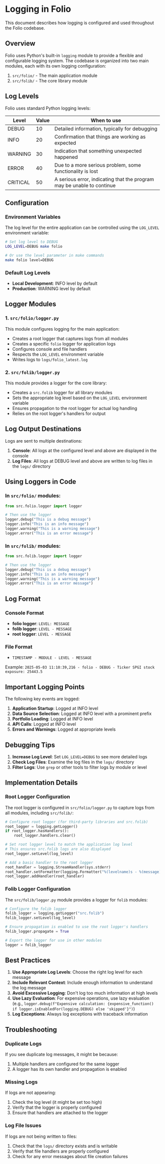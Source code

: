 # Logging in Folio

This document describes how logging is configured and used throughout the Folio codebase.

## Overview

Folio uses Python's built-in `logging` module to provide a flexible and configurable logging system. The codebase is organized into two main modules, each with its own logging configuration:

1. `src/folio/` - The main application module
2. `src/folib/` - The core library module

## Log Levels

Folio uses standard Python logging levels:

| Level    | Value | When to use                                                |
|----------|-------|-----------------------------------------------------------|
| DEBUG    | 10    | Detailed information, typically for debugging              |
| INFO     | 20    | Confirmation that things are working as expected           |
| WARNING  | 30    | Indication that something unexpected happened              |
| ERROR    | 40    | Due to a more serious problem, some functionality is lost  |
| CRITICAL | 50    | A serious error, indicating that the program may be unable to continue |

## Configuration

### Environment Variables

The log level for the entire application can be controlled using the `LOG_LEVEL` environment variable:

```bash
# Set log level to DEBUG
LOG_LEVEL=DEBUG make folio

# Or use the level parameter in make commands
make folio level=DEBUG
```

### Default Log Levels

- **Local Development**: INFO level by default
- **Production**: WARNING level by default

## Logger Modules

### 1. `src/folio/logger.py`

This module configures logging for the main application:

- Creates a root logger that captures logs from all modules
- Creates a specific `folio` logger for application logs
- Configures console and file handlers
- Respects the `LOG_LEVEL` environment variable
- Writes logs to `logs/folio_latest.log`

### 2. `src/folib/logger.py`

This module provides a logger for the core library:

- Creates a `src.folib` logger for all library modules
- Sets the appropriate log level based on the `LOG_LEVEL` environment variable
- Ensures propagation to the root logger for actual log handling
- Relies on the root logger's handlers for output

## Log Output Destinations

Logs are sent to multiple destinations:

1. **Console**: All logs at the configured level and above are displayed in the console
2. **Log Files**: All logs at DEBUG level and above are written to log files in the `logs/` directory

## Using Loggers in Code

### In `src/folio/` modules:

```python
from src.folio.logger import logger

# Then use the logger
logger.debug("This is a debug message")
logger.info("This is an info message")
logger.warning("This is a warning message")
logger.error("This is an error message")
```

### In `src/folib/` modules:

```python
from src.folib.logger import logger

# Then use the logger
logger.debug("This is a debug message")
logger.info("This is an info message")
logger.warning("This is a warning message")
logger.error("This is an error message")
```

## Log Format

### Console Format

- **folio logger**: `LEVEL: MESSAGE`
- **folib logger**: `LEVEL - MESSAGE`
- **root logger**: `LEVEL - MESSAGE`

### File Format

- `TIMESTAMP - MODULE - LEVEL - MESSAGE`

Example: `2025-05-03 11:10:39,216 - folio - DEBUG - Ticker SPGI stock exposure: 25443.5`

## Important Logging Points

The following key events are logged:

1. **Application Startup**: Logged at INFO level
2. **Data Source Selection**: Logged at INFO level with a prominent prefix
3. **Portfolio Loading**: Logged at INFO level
4. **API Calls**: Logged at INFO level
5. **Errors and Warnings**: Logged at appropriate levels

## Debugging Tips

1. **Increase Log Level**: Set `LOG_LEVEL=DEBUG` to see more detailed logs
2. **Check Log Files**: Examine the log files in the `logs/` directory
3. **Filter Logs**: Use `grep` or other tools to filter logs by module or level

## Implementation Details

### Root Logger Configuration

The root logger is configured in `src/folio/logger.py` to capture logs from all modules, including `src/folib/`:

```python
# Configure root logger (for third-party libraries and src.folib)
root_logger = logging.getLogger()
if root_logger.hasHandlers():
    root_logger.handlers.clear()

# Set root logger level to match the application log level
# This ensures src.folib logs are also displayed
root_logger.setLevel(log_level)

# Add a basic handler to the root logger
root_handler = logging.StreamHandler(sys.stderr)
root_handler.setFormatter(logging.Formatter("%(levelname)s - %(message)s"))
root_logger.addHandler(root_handler)
```

### Folib Logger Configuration

The `src/folib/logger.py` module provides a logger for `folib` modules:

```python
# Configure the folib logger
folib_logger = logging.getLogger("src.folib")
folib_logger.setLevel(log_level)

# Ensure propagation is enabled to use the root logger's handlers
folib_logger.propagate = True

# Export the logger for use in other modules
logger = folib_logger
```

## Best Practices

1. **Use Appropriate Log Levels**: Choose the right log level for each message
2. **Include Relevant Context**: Include enough information to understand the log message
3. **Avoid Excessive Logging**: Don't log too much information at high levels
4. **Use Lazy Evaluation**: For expensive operations, use lazy evaluation (e.g., `logger.debug(f"Expensive calculation: {expensive_function() if logger.isEnabledFor(logging.DEBUG) else 'skipped'}")`)
5. **Log Exceptions**: Always log exceptions with traceback information

## Troubleshooting

### Duplicate Logs

If you see duplicate log messages, it might be because:

1. Multiple handlers are configured for the same logger
2. A logger has its own handler and propagation is enabled

### Missing Logs

If logs are not appearing:

1. Check the log level (it might be set too high)
2. Verify that the logger is properly configured
3. Ensure that handlers are attached to the logger

### Log File Issues

If logs are not being written to files:

1. Check that the `logs/` directory exists and is writable
2. Verify that file handlers are properly configured
3. Check for any error messages about file creation failures
